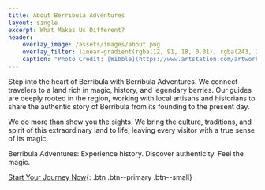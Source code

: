 ```yaml
---
title: About Berribula Adventures
layout: single
excerpt: What Makes Us Different?
header:
    overlay_image: /assets/images/about.png 
    overlay_filter: linear-gradient(rgba(12, 91, 18, 0.01), rgba(243, 243, 243, 1))
    caption: "Photo Credit: [Wibble](https://www.artstation.com/artwork/aGaOZ9)"
---
```


Step into the heart of Berribula with Berribula Adventures. We connect travelers to a land rich in magic, history, and legendary berries. Our guides are deeply rooted in the region, working with local artisans and historians to share the authentic story of Berribula from its founding to the present day.

We do more than show you the sights. We bring the culture, traditions, and spirit of this extraordinary land to life, leaving every visitor with a true sense of its magic.

Berribula Adventures: Experience history. Discover authenticity. Feel the magic.

[Start Your Journey Now](/signup.md){: .btn .btn--primary .btn--small}